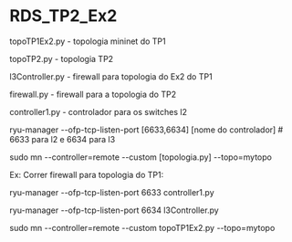 # RDS_TP2_Ex2

topoTP1Ex2.py - topologia mininet do TP1

topoTP2.py  - topologia TP2

l3Controller.py - firewall para topologia do Ex2 do TP1

firewall.py - firewall para a topologia do TP2

controller1.py - controlador para os switches l2



ryu-manager --ofp-tcp-listen-port [6633,6634] [nome do controlador]  # 6633 para l2 e 6634 para l3


sudo mn --controller=remote --custom [topologia.py] --topo=mytopo


Ex: Correr firewall para topologia do TP1:

ryu-manager --ofp-tcp-listen-port 6633 controller1.py

ryu-manager --ofp-tcp-listen-port 6634 l3Controller.py

sudo mn --controller=remote --custom topoTP1Ex2.py --topo=mytopo



